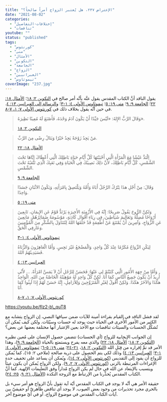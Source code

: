 ```yaml
---
title: "الإعتراض ٢٣٧، هل يُعتبر الزواج أمراً صالحاً؟"
date: "2021-08-02"
categories: 
  - "إختلافات-التفاصيل"
  - "تناقضات"
youtube: ""
status: "published"
tags: 
  - "كورنثوس"
  - "متى"
  - "الأمثال"
  - "التكوين"
  - "الجامعة"
  - "الزواج"
  - "العبرانيين"
  - "تيموثاوس"
coverImage: "237.jpg"
---
```


يقول الناقد أنَّ الكتاب المقدس يقول عنَّه بأنَّه أمر صالح في [التكوين ٢: ١٨](https://my.bible.com/bible/101/gen.2.18)؛ [الأمثال ١٨: ٢٢](https://my.bible.com/bible/101/PRO.18.22)؛ [الجامعة ٩: ٩](https://my.bible.com/bible/101/ECC.9.9)؛ [متى ١٩: ٥](https://my.bible.com/bible/101/MAT.19.5)؛ [تيموثاوس الأولى ٤: ١-٣](https://my.bible.com/bible/101/1TI.4.1-3)؛ و[الرسالة إلى العبرانيين ١٣: ٤](https://my.bible.com/bible/101/HEB.13.4). في حين أنَّه يقول بخلاف ذلك في [كورنثوس الأولى ٧: ١، ٧-٨](https://my.bible.com/bible/101/1CO.7.1,7-8).

> وَقَالَ الرَّبُّ الإِلهُ: «لَيْسَ جَيِّدًا أَنْ يَكُونَ آدَمُ وَحْدَهُ، فَأَصْنَعَ لَهُ مُعِينًا نَظِيرَهُ».
> 
> [التكوين ٢: ١٨](https://my.bible.com/bible/101/gen.2.18)

> مَنْ يَجِدُ زَوْجَةً يَجِدُ خَيْرًا وَيَنَالُ رِضًى مِنَ الرَّبِّ.
> 
> [الأمثال ١٨: ٢٢](https://my.bible.com/bible/101/PRO.18.22)

> اِلْتَذَّ عَيْشًا مَعَ الْمَرْأَةِ الَّتِي أَحْبَبْتَهَا كُلَّ أَيَّامِ حَيَاةِ بَاطِلِكَ الَّتِي أَعْطَاكَ إِيَّاهَا تَحْتَ الشَّمْسِ، كُلَّ أَيَّامِ بَاطِلِكَ، لأَنَّ ذلِكَ نَصِيبُكَ فِي الْحَيَاةِ وَفِي تَعَبِكَ الَّذِي تَتْعَبُهُ تَحْتَ الشَّمْسِ.
> 
> [الجامعة ٩: ٩](https://my.bible.com/bible/101/ECC.9.9)

> وَقَالَ: مِنْ أَجْلِ هذَا يَتْرُكُ الرَّجُلُ أَبَاهُ وَأُمَّهُ وَيَلْتَصِقُ بِامْرَأَتِهِ، وَيَكُونُ الاثْنَانِ جَسَدًا وَاحِدًا.
> 
> [متى ١٩: ٥](https://my.bible.com/bible/101/MAT.19.5)

> وَلكِنَّ الرُّوحَ يَقُولُ صَرِيحًا: إِنَّهُ فِي الأَزْمِنَةِ الأَخِيرَةِ يَرْتَدُّ قَوْمٌ عَنِ الإِيمَانِ، تَابِعِينَ أَرْوَاحًا مُضِلَّةً وَتَعَالِيمَ شَيَاطِينَ، فِي رِيَاءِ أَقْوَال كَاذِبَةٍ، مَوْسُومَةً ضَمَائِرُهُمْ، مَانِعِينَ عَنِ الزِّوَاجِ، وَآمِرِينَ أَنْ يُمْتَنَعَ عَنْ أَطْعِمَةٍ قَدْ خَلَقَهَا اللهُ لِتُتَنَاوَلَ بِالشُّكْرِ مِنَ الْمُؤْمِنِينَ وَعَارِفِي الْحَقِّ.
> 
> [تيموثاوس الأولى ٤: ١-٣](https://my.bible.com/bible/101/1TI.4.1-3)

> لِيَكُنِ الزِّوَاجُ مُكَرَّمًا عِنْدَ كُلِّ وَاحِدٍ، وَالْمَضْجَعُ غَيْرَ نَجِسٍ. وَأَمَّا الْعَاهِرُونَ وَالزُّنَاةُ فَسَيَدِينُهُمُ اللهُ.
> 
> [العبرانيين ١٣: ٤](https://my.bible.com/bible/101/HEB.13.4)

> وَأَمَّا مِنْ جِهَةِ الأُمُورِ الَّتِي كَتَبْتُمْ لِي عَنْهَا: فَحَسَنٌ لِلرَّجُلِ أَنْ لاَ يَمَسَّ امْرَأَةً. … لأَنِّي أُرِيدُ أَنْ يَكُونَ جَمِيعُ النَّاسِ كَمَا أَنَا. لكِنَّ كُلَّ وَاحِدٍ لَهُ مَوْهِبَتُهُ الْخَاصَّةُ مِنَ اللهِ. الْوَاحِدُ هكَذَا وَالآخَرُ هكَذَا. وَلكِنْ أَقُولُ لِغَيْرِ الْمُتَزَوِّجِينَ وَلِلأَرَامِلِ، إِنَّهُ حَسَنٌ لَهُمْ إِذَا لَبِثُوا كَمَا أَنَا.
> 
> [كورنثوس الأولى ٧: ١، ٧-٨](https://my.bible.com/bible/101/1CO.7.1,7-8)

https://youtu.be/fIz2-b\_quT8

لقد فشل الناقد في القيام بقراءة أمينة للآيات ضمن سياقها النصي، إن الزواج يتشابه مع الكثير من الأمور الأُخرى في الحياة حيث يوجد له حسنات وسيّئات. ولكن كيف يُمكن أن تُشكِّل الحسنات والسيئات تناقضات مع الأخذ بعين الإعتبار أنها مختلفة بعضها عن بعض؟ 

إن الجوانب الإيجابية للزواج (أي الحسنات) تتضمن حصول الإنسان على مُعين نظيره ([التكوين ٢: ١٨](https://my.bible.com/bible/101/gen.2.18)؛ [الأمثال ١٨: ٢٢](https://my.bible.com/bible/101/PRO.18.22)) والذي معه يفرح ويستمتع بالحياة ([الجامعة ٩: ٩](https://my.bible.com/bible/101/ECC.9.9))، وهذا الأمر قد تمَّ إقراره من قِبَلِ الله ([التكوين ٢: ١٨](https://my.bible.com/bible/101/gen.2.18)، [٢١-٢٤](https://my.bible.com/bible/101/gen.2.21-24)؛ [متى ١٩: ٥-٦](https://my.bible.com/bible/101/MAT.19.5-6)؛ [تيموثاوس الأولى ٤: ١-٣](https://my.bible.com/bible/101/1TI.4.1-3)؛ [العبرانيين ١٣: ٤](https://my.bible.com/bible/101/HEB.13.4)) وذلك لكي يتم الحصول على ذرية صالحة (ملاخي ٢: ١٥)، كما يُمكن للزواج أن يقود إلى التقديس ([كورنثوس الأولى ٧: ١٤](https://my.bible.com/bible/101/1CO.7.14))، ويُمكن أن يساعد على تخفيف حدة الإغراءات المرتبطة بالزنى ([كورنثوس الأولى ٧: ٢، ٩](https://my.bible.com/bible/101/1CO.7.2,9)). ولكن الزواج يُمكن أن يكون عبئاً ويتسبب بالإبتعاد عن الله في حال لم يكن الزواج مُداراً وفق التعليمات الإلهية. كما أنَّ الكتاب المقدس يُحذِّرنا من الإرتباط مع الزوجة النكدة ([الأمثال ٢١: ٩](https://my.bible.com/bible/101/PRO.21.9)، [٢٥: ٢٤](https://my.bible.com/bible/101/PRO.25.24)). 

حقيقة الأمر هي أنَّه لا يوجد في الكتاب المقدس أيّة آية تقول بأنَّ الزواج هو أمر سيء بل بالحري مجرد تحذيرات من وجود بعض العيوب. لا يوجد أي تناقض ظاهريّ أو حقيقيّ بين آيات الكتاب المقدس في موضوع الزواج، أو في أيّ موضوع آخر.
